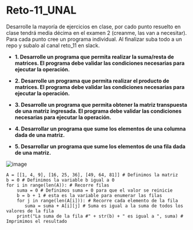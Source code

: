 # Reto-11_UNAL
Desarrolle la mayoría de ejercicios en clase, por cado punto resuelto en clase tendrá media décima en el examen 2 (creanme, las van a necesitar). Para cada punto cree un programa individual. Al finalizar suba todo a un repo y subalo al canal reto_11 en slack.

- **1. Desarrolle un programa que permita realizar la suma/resta de matrices. El programa debe validar las condiciones necesarias para ejecutar la operación.**

- **2. Desarrolle un programa que permita realizar el producto de matrices. El programa debe validar las condiciones necesarias para ejecutar la operación.**

- **3. Desarrolle un programa que permita obtener la matriz transpuesta de una matriz ingresada. El programa debe validar las condiciones necesarias para ejecutar la
operación.**

- **4. Desarrollar un programa que sume los elementos de una columna dada de una matriz.**

- **5. Desarrollar un programa que sume los elementos de una fila dada de una matriz.**

![image](https://github.com/Nicolas-Hinestroza/Reto-11_UNAL/assets/124611099/05a8e326-dc09-4430-a969-ae72931836c7)

    A = [[1, 4, 9], [16, 25, 36], [49, 64, 81]] # Definimos la matriz
    b = 0 # Definimos la variable b igual a 0
    for i in range(len(A)): # Recorre filas
        suma = 0 # Definimos suma = 0 para que el valor se reinicie 
        b = b + 1 # esta es la variable para enumerar las filas
        for j in range(len(A[i])): # Recorre cada elemento de la fila
           suma = suma + A[i][j] # Suma es igual a la suma de todos los valores de la fila
        print("La suma de la fila #" + str(b) + " es igual a ", suma) # Imprimimos el resultado

